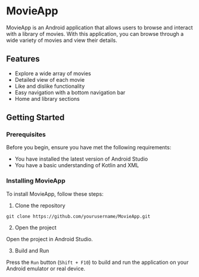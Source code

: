 # MovieApp

MovieApp is an Android application that allows users to browse and interact with a library of movies. With this application, you can browse through a wide variety of movies and view their details.

## Features

- Explore a wide array of movies
- Detailed view of each movie
- Like and dislike functionality
- Easy navigation with a bottom navigation bar
- Home and library sections

## Getting Started

### Prerequisites

Before you begin, ensure you have met the following requirements:

- You have installed the latest version of Android Studio
- You have a basic understanding of Kotlin and XML

### Installing MovieApp

To install MovieApp, follow these steps:

1. Clone the repository

```
git clone https://github.com/yourusername/MovieApp.git
```

2. Open the project

Open the project in Android Studio.

3. Build and Run

Press the `Run` button (`Shift + F10`) to build and run the application on your Android emulator or real device.

